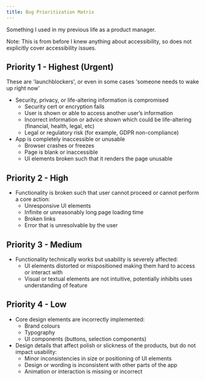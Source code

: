 ```yaml
---
title: Bug Prioritization Matrix
---
```

<link rel="stylesheet" href="/../style.css">

Something I used in my previous life as a product manager.

Note: This is from before I knew anything about accessibility, so does not explicitly cover accessibility issues.  

## Priority 1 - Highest (Urgent)

These are 'launchblockers', or even in some cases 'someone needs to wake up right now'

- Security, privacy, or life-altering information is compromised
  - Security cert or encryption fails
  - User is shown or able to access another user’s information
  - Incorrect information or advice shown which could be life-altering (financial, health, legal, etc)
  - Legal or regulatory risk (for example, GDPR non-compliance)
- App is completely inaccessible or unusable
  - Browser crashes or freezes
  - Page is blank or inaccessible
  - UI elements broken such that it renders the page unusable

## Priority 2 - High

- Functionality is broken such that user cannot proceed or cannot perform a core action:
  - Unresponsive UI elements
  - Infinite or unreasonably long page loading time
  - Broken links
  - Error that is unresolvable by the user

## Priority 3 - Medium

- Functionality technically works but usability is severely affected:
  - UI elements distorted or mispositioned making them hard to access or interact with
  - Visual or textual elements are not intuitive, potentially inhibits uses understanding of feature

## Priority 4 - Low

- Core design elements are incorrectly implemented:
  - Brand colours
  - Typography
  - UI components (buttons, selection components)
- Design details that affect polish or slickness of the products, but do not impact usability:
  - Minor inconsistencies in size or positioning of UI elements
  - Design or wording is inconsistent with other parts of the app
  - Animation or interaction is missing or incorrect
